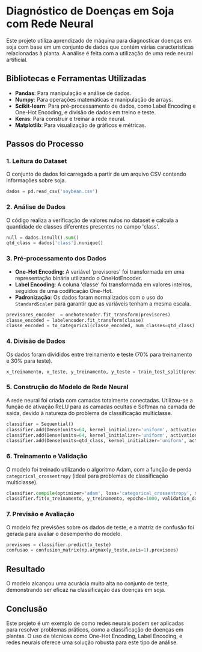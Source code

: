 
# Diagnóstico de Doenças em Soja com Rede Neural

Este projeto utiliza aprendizado de máquina para diagnosticar doenças em soja com base em um conjunto de dados que contém várias características relacionadas à planta. A análise é feita com a utilização de uma rede neural artificial.

## Bibliotecas e Ferramentas Utilizadas

- **Pandas**: Para manipulação e análise de dados.
- **Numpy**: Para operações matemáticas e manipulação de arrays.
- **Scikit-learn**: Para pré-processamento de dados, como Label Encoding e One-Hot Encoding, e divisão de dados em treino e teste.
- **Keras**: Para construir e treinar a rede neural.
- **Matplotlib**: Para visualização de gráficos e métricas.

## Passos do Processo

### 1. Leitura do Dataset
O conjunto de dados foi carregado a partir de um arquivo CSV contendo informações sobre soja.

```python
dados = pd.read_csv('soybean.csv')
```

### 2. Análise de Dados
O código realiza a verificação de valores nulos no dataset e calcula a quantidade de classes diferentes presentes no campo 'class'.

```python
null = dados.isnull().sum()
qtd_class = dados['class'].nunique()
```

### 3. Pré-processamento dos Dados
- **One-Hot Encoding**: A variável 'previsores' foi transformada em uma representação binária utilizando o OneHotEncoder.
- **Label Encoding**: A coluna 'classe' foi transformada em valores inteiros, seguidos de uma codificação One-Hot.
- **Padronização**: Os dados foram normalizados com o uso do `StandardScaler` para garantir que as variáveis tenham a mesma escala.

```python
previsores_encoder  = onehotencoder.fit_transform(previsores)
classe_encoded = labelencoder.fit_transform(classe)
classe_encoded = to_categorical(classe_encoded, num_classes=qtd_class)
```

### 4. Divisão de Dados
Os dados foram divididos entre treinamento e teste (70% para treinamento e 30% para teste).

```python
x_treinamento, x_teste, y_treinamento, y_teste = train_test_split(previsores_encoder, classe_encoded, test_size=0.3, random_state=0)
```

### 5. Construção do Modelo de Rede Neural
A rede neural foi criada com camadas totalmente conectadas. Utilizou-se a função de ativação ReLU para as camadas ocultas e Softmax na camada de saída, devido à natureza do problema de classificação multiclasse.

```python
classifier = Sequential()
classifier.add(Dense(units=64, kernel_initializer='uniform', activation='relu', input_dim= previsores_encoder.shape[1]))
classifier.add(Dense(units=64, kernel_initializer='uniform', activation='relu'))
classifier.add(Dense(units=qtd_class, kernel_initializer='uniform', activation='softmax'))
```

### 6. Treinamento e Validação
O modelo foi treinado utilizando o algoritmo Adam, com a função de perda `categorical_crossentropy` (ideal para problemas de classificação multiclasse).

```python
classifier.compile(optimizer='adam', loss='categorical_crossentropy', metrics=['accuracy'])
classifier.fit(x_treinamento, y_treinamento, epochs=1000, validation_data=(x_teste, y_teste))
```

### 7. Previsão e Avaliação
O modelo fez previsões sobre os dados de teste, e a matriz de confusão foi gerada para avaliar o desempenho do modelo.

```python
previsoes = classifier.predict(x_teste)
confusao = confusion_matrix(np.argmax(y_teste,axis=1),previsoes)
```

## Resultado

O modelo alcançou uma acurácia muito alta no conjunto de teste, demonstrando ser eficaz na classificação das doenças em soja.



## Conclusão

Este projeto é um exemplo de como redes neurais podem ser aplicadas para resolver problemas práticos, como a classificação de doenças em plantas. O uso de técnicas como One-Hot Encoding, Label Encoding, e redes neurais oferece uma solução robusta para este tipo de análise.
